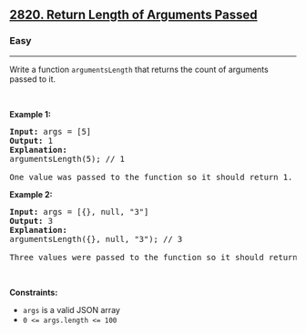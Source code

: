 <h2><a href="https://leetcode.com/problems/return-length-of-arguments-passed/solutions/?envType=study-plan-v2&envId=30-days-of-javascript">2820. Return Length of Arguments Passed</a></h2><h3>Easy</h3><hr>Write a function&nbsp;<code>argumentsLength</code> that returns the count of arguments passed to it.
<p>&nbsp;</p>
<p><strong class="example">Example 1:</strong></p>

<pre>
<strong>Input:</strong> args = [5]
<strong>Output:</strong> 1
<strong>Explanation:</strong>
argumentsLength(5); // 1

One value was passed to the function so it should return 1.
</pre>

<p><strong class="example">Example 2:</strong></p>

<pre>
<strong>Input:</strong> args = [{}, null, &quot;3&quot;]
<strong>Output:</strong> 3
<strong>Explanation:</strong> 
argumentsLength({}, null, &quot;3&quot;); // 3

Three values were passed to the function so it should return 3.
</pre>

<p>&nbsp;</p>
<p><strong>Constraints:</strong></p>

<ul>
	<li><code>args</code>&nbsp;is a valid JSON array</li>
	<li><code>0 &lt;= args.length &lt;= 100</code></li>
</ul>
